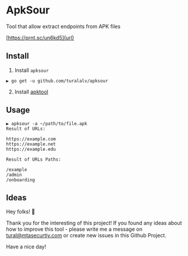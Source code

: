 # ApkSour
Tool that allow extract endpoints from APK files

[https://prnt.sc/un6kd5](url)


## Install
1) Install `apksour`
```
▶ go get -u github.com/turalalv/apksour
```
2) Install [apktool](https://ibotpeaches.github.io/Apktool/install/)


## Usage


```
▶ apksour -a ~/path/to/file.apk
Result of URLs:

https://example.com
https://example.net
https://example.edu

Result of URLs Paths:

/example
/admin
/onboarding
```
## Ideas
Hey folks! 🙂

Thank you for the interesting of this project! If you found any ideas about how to improve this tool - please write me a message on tural@mtasecurtiy.com or create new issues in this Github Project.

Have a nice day!
